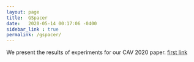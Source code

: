 ```yaml
---
layout: page
title:  GSpacer
date:   2020-05-14 00:17:06 -0400
sidebar_link : true
permalink: /gspacer/
---
```


We present the results of experiments for our CAV 2020 paper.
[first link](/assets/gspc.csv)
